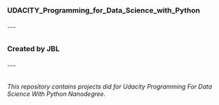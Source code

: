 ### UDACITY_Programming_for_Data_Science_with_Python
###### ---

### Created by JBL
###### ---
###### This repository contains projects did for Udacity Programming For Data Science With Python Nanodegree.
